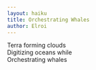 ```yaml
---
layout: haiku
title: Orchestrating Whales
author: Elroi
---
```


Terra forming clouds<br>
Digitizing oceans while<br>
Orchestrating whales<br>
